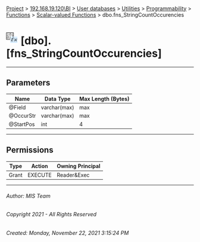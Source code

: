 #### 

[Project](../../../../../../index.md) > [192.168.19.120\\BI](../../../../../index.md) > [User databases](../../../../index.md) > [Utilities](../../../index.md) > [Programmability](../../index.md) > [Functions](../index.md) > [Scalar-valued Functions](Scalar-valued_Functions.md) > dbo.fns_StringCountOccurencies

# ![Scalar-valued Functions](../../../../../../Images/Function_Scalar32.png) [dbo].[fns_StringCountOccurencies]

---

## <a name="#parameters"></a>Parameters

| Name | Data Type | Max Length (Bytes) |
|---|---|---|
| @Field | varchar(max) | max |
| @OccurStr | varchar(max) | max |
| @StartPos | int | 4 |


---

## <a name="#permissions"></a>Permissions

| Type | Action | Owning Principal |
|---|---|---|
| Grant | EXECUTE | Reader&Exec |


---

###### Author:  MIS Team

###### Copyright 2021 - All Rights Reserved

###### Created: Monday, November 22, 2021 3:15:24 PM

